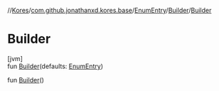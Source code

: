 //[Kores](../../../../index.md)/[com.github.jonathanxd.kores.base](../../index.md)/[EnumEntry](../index.md)/[Builder](index.md)/[Builder](-builder.md)

# Builder

[jvm]\
fun [Builder](-builder.md)(defaults: [EnumEntry](../index.md))

fun [Builder](-builder.md)()
